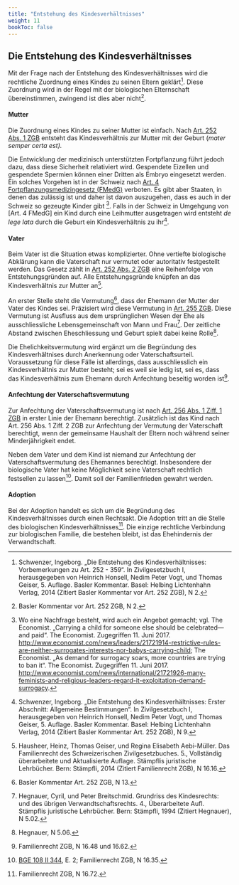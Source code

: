 ```yaml
---
title: "Entstehung des Kindesverhältnisses"
weight: 11
bookToc: false
---
```


## Die Entstehung des Kindesverhältnisses

Mit der Frage nach der Entstehung des Kindesverhältnisses wird die
rechtliche Zuordnung eines Kindes zu seinen Eltern geklärt[^1]. Diese
Zuordnung wird in der Regel mit der biologischen Elternschaft
übereinstimmen, zwingend ist dies aber nicht[^2].

#### Mutter

Die Zuordnung eines Kindes zu seiner Mutter ist einfach. Nach [Art. 252
Abs. 1
ZGB](https://www.fedlex.admin.ch/eli/cc/24/233_245_233/de#art_252)
entsteht das Kindesverhältnis zur Mutter mit der Geburt (*mater semper
certa est).*

Die Entwicklung der medizinisch unterstützten Fortpflanzung führt jedoch
dazu, dass diese Sicherheit relativiert wird. Gespendete Eizellen und
gespendete Spermien können einer Dritten als Embryo eingesetzt werden.
Ein solches Vorgehen ist in der Schweiz nach [Art. 4
Fortpflanzungsmedizingesetz
(FMedG)](https://www.fedlex.admin.ch/eli/cc/2000/554/de#art_4)
verboten. Es gibt aber Staaten, in denen das zulässig ist und daher ist
davon auszugehen, dass es auch in der Schweiz so gezeugte Kinder gibt
[^3]. Falls in der Schweiz in Umgehgung von [Art. 4 FMedG] ein Kind
durch eine Leihmutter ausgetragen wird entsteht *de lege lata* durch die
Geburt ein Kindesverhältnis zu ihr[^4]. 

#### Vater

Beim Vater ist die Situation etwas komplizierter. Ohne vertiefte
biologische Abklärung kann die Vaterschaft nur vermutet oder autoritativ
festgestellt werden. Das Gesetz zählt in [Art. 252 Abs. 2
ZGB](https://www.fedlex.admin.ch/eli/cc/24/233_245_233/de#art_252) eine
Reihenfolge von Entstehungsgründen auf. Alle Entstehungsgründe knüpfen
an das Kindesverhältnis zur Mutter an[^5].

An erster Stelle steht die Vermutung[^6], dass der Ehemann der Mutter
der Vater des Kindes sei. Präzisiert wird diese Vermutung in [Art. 255
ZGB](https://www.fedlex.admin.ch/eli/cc/24/233_245_233/de#art_255).
Diese Vermutung ist Ausfluss aus dem ursprünglichen Wesen der Ehe als
ausschliessliche Lebensgemeinschaft von Mann und Frau[^7]. Der zeitliche 
Abstand zwischen Eheschliessung und Geburt spielt dabei keine Rolle[^8].

Die Ehelichkeitsvermutung wird ergänzt um die Begründung des
Kindesverhältnises durch Anerkennung oder Vaterschaftsurteil.
Voraussetzung für diese Fälle ist allerdings, dass ausschliesslich ein
Kindesverhältnis zur Mutter besteht; sei es weil sie ledig ist, sei es,
dass das Kindesverhältnis zum Ehemann durch Anfechtung beseitig worden
ist[^9].

#### Anfechtung der Vaterschaftsvermutung

Zur Anfechtung der Vaterschaftsvermutung ist nach [Art. 256 Abs. 1
Ziff. 1
ZGB](https://www.fedlex.admin.ch/eli/cc/24/233_245_233/de#art_256) in
erster Linie der Ehemann berechtigt. Zusätzlich ist das Kind nach
Art. 256 Abs. 1 Ziff. 2 ZGB zur Anfechtung der Vermutung der Vaterschaft
berechtigt, wenn der gemeinsame Haushalt der Eltern noch während seiner
Minderjährigkeit endet.

Neben dem Vater und dem Kind ist niemand zur Anfechtung der
Vaterschaftsvermutung des Ehemannes berechtigt. Insbesondere der
biologische Vater hat keine Möglichkeit seine Vaterschaft rechtlich
festsellen zu lassen[^10]. Damit soll der Familienfrieden gewahrt
werden.

#### Adoption

Bei der Adoption handelt es sich um die Begründung des
Kindesverhältnisses durch einen Rechtsakt. Die Adoption tritt an die
Stelle des biologischen Kindesverhältnisses[^11]. Die einzige rechtliche
Verbindung zur biologischen Familie, die bestehen bleibt, ist das
Ehehindernis der Verwandtschaft.

[^1]: Schwenzer, Ingeborg. „Die Entstehung des Kindesverhältnisses:
    Vorbemerkungen zu Art. 252 - 359“. In Zivilgesetzbuch I,
    herausgegeben von Heinrich Honsell, Nedim Peter Vogt, und Thomas
    Geiser, 5. Auflage. Basler Kommentar. Basel: Helbing Lichtenhahn
    Verlag, 2014 (Zitiert Basler Kommentar vor Art. 252 ZGB), N 2.

[^2]: Basler Kommentar vor Art. 252 ZGB, N 2.

[^3]: Wo eine Nachfrage besteht, wird auch ein Angebot gemacht;
    vgl. The Economist. „Carrying a child for someone else should be
    celebrated—and paid“. The Economist. Zugegriffen 11. Juni 2017.
    http://www.economist.com/news/leaders/21721914-restrictive-rules-are-neither-surrogates-interests-nor-babys-carrying-child; 
    The Economist. „As demand for surrogacy soars, more countries are trying to ban it“. The Economist. Zugegriffen 11. Juni 2017. http://www.economist.com/news/international/21721926-many-feminists-and-religious-leaders-regard-it-exploitation-demand-surrogacy.
    
[^4]: Schwenzer, Ingeborg. „Die Entstehung des Kindesverhältnisses:
    Erster Abschnitt: Allgemeine Bestimmungen“. In Zivilgesetzbuch I,
    herausgegeben von Heinrich Honsell, Nedim Peter Vogt, und Thomas
    Geiser, 5. Auflage. Basler Kommentar. Basel: Helbing Lichtenhahn
    Verlag, 2014 (Zitiert Basler Kommentar Art. 252 ZGB),  N 9.

[^5]: Hausheer, Heinz, Thomas Geiser, und Regina Elisabeth Aebi-Müller.
    Das Familienrecht des Schweizerischen Zivilgesetzbuches. 5.,
    Vollständig überarbeitete und Aktualisierte Auflage. Stämpflis
    juristische Lehrbücher. Bern: Stämpfli, 2014 (Zitiert Familienrecht
    ZGB), N 16.16.

[^6]: Basler Kommentar Art. 252 ZGB, N 13.

[^7]: Hegnauer, Cyril, und Peter Breitschmid. Grundriss des
    Kindesrechts: und des übrigen Verwandtschaftsrechts. 4.,
    Überarbeitete Aufl. Stämpflis juristische Lehrbücher. Bern:
    Stämpfli, 1994 (Zitiert Hegnauer), N 5.02.

[^8]: Hegnauer, N 5.06.

[^9]: Familienrecht ZGB, N 16.48 und 16.62.

[^10]: [BGE 108 II 344](https://www.bger.ch/ext/eurospider/live/de/php/clir/http/index.php?lang=de&type=show_document&page=1&from_date=&to_date=&from_year=1954&to_year=2022&sort=relevance&insertion_date=&from_date_push=&top_subcollection_clir=bge&query_words=&part=all&de_fr=&de_it=&fr_de=&fr_it=&it_de=&it_fr=&orig=&translation=&rank=0&highlight_docid=atf%3A%2F%2F108-II-344%3Ade&number_of_ranks=0&azaclir=clir), E. 2;
    Familienrecht ZGB, N 16.35.

[^11]: Familienrecht ZGB, N 16.72.
